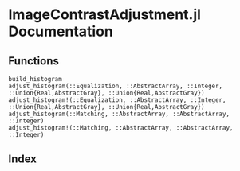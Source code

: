 # ImageContrastAdjustment.jl Documentation

## Functions

```@docs
build_histogram
adjust_histogram(::Equalization, ::AbstractArray, ::Integer, ::Union{Real,AbstractGray}, ::Union{Real,AbstractGray})
adjust_histogram!(::Equalization, ::AbstractArray, ::Integer, ::Union{Real,AbstractGray}, ::Union{Real,AbstractGray})
adjust_histogram(::Matching, ::AbstractArray, ::AbstractArray, ::Integer)
adjust_histogram!(::Matching, ::AbstractArray, ::AbstractArray, ::Integer)
```
## Index

```@index
```
